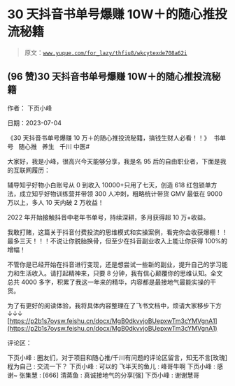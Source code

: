 # 30 天抖音书单号爆赚 10W＋的随心推投流秘籍

> 原文：[`www.yuque.com/for_lazy/thfiu8/wkcytexde708a62i`](https://www.yuque.com/for_lazy/thfiu8/wkcytexde708a62i)



## (96 赞)30 天抖音书单号爆赚 10W＋的随心推投流秘籍 

作者： 下页小峰 

日期：2023-07-04 

《30 天抖音书单号爆赚 10 万＋的随心推投流秘籍，搞钱生财人必看！！》  书单号   随心推   养生   千川 中医# 

大家好，我是小峰，很高兴今天能够分享，我是名 95 后的自由职业者，下面是我的互联网履历： 

辅导知乎好物小白账号从 0 到收入 10000+只用了七天，创造 618 红包锁单方法，成立知乎好物训练营并带领 300 人冲刺，粗略统计带货 GMV 最低在 9000 万以上，多人 10 天内破 2 万收益！ 

2022 年开始接触抖音中老年书单号，持续深耕，多月获得超 10 万+收益。 

我敢打赌，这篇关于抖音付费投流的思维模式和实操案例，看完你会收获爆棚！！最多三天！！！不说让你脱胎换骨，但至少在抖音副业收入上能让你获得 100%的增幅！ 

不管你是已经开始在抖音进行变现，还是想尝试一些新的副业，提升自己的学习能力和生活收入。请打起精神来，只要 8 分钟，我有信心颠覆你的思维认知。全文总共 4000 多字，积累了我这一年来的精华，内容都是最接地气最能实操的干货。 

为了有更好的阅读体验，我将具体内容整理在了飞书文档中，烦请大家移步下方↓↓↓ [https://p2b1s7oysw.feishu.cn/docx/MgB0dkvvjoBUepxwTm3cYMVgnA1](https://p2b1s7oysw.feishu.cn/docx/MgB0dkvvjoBUepxwTm3cYMVgnA1) 

评论区： 

下页小峰 : 圈友们，对于项目和随心推/千川有问题的评论区留言，知无不言[玫瑰] 程为自己 : 交流一下？ 下页小峰 : 可以的 飞半天的鱼儿 : 峰哥牛啊 下页小峰 : 感谢~ 张集慧 : [666] 清蒸鱼 : 真诚接地气的分享[强] 下页小峰 : 谢谢慧哥